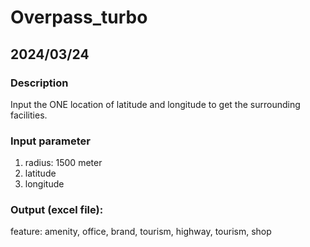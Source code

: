 # Overpass_turbo

## 2024/03/24
### Description
Input the ONE location of latitude and longitude to get the surrounding facilities.
### Input parameter
 1. radius: 1500 meter
 2. latitude
 3. longitude
### Output (excel file):
 feature: amenity, office, brand, tourism, highway, tourism, shop
